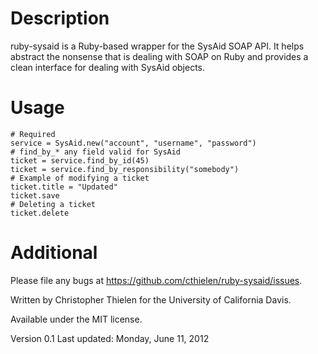 Description
===========
ruby-sysaid is a Ruby-based wrapper for the SysAid SOAP API. It helps abstract
the nonsense that is dealing with SOAP on Ruby and provides a clean interface
for dealing with SysAid objects.

Usage
=====
    # Required
    service = SysAid.new("account", "username", "password")
    # find_by_* any field valid for SysAid
    ticket = service.find_by_id(45)
    ticket = service.find_by_responsibility("somebody")
    # Example of modifying a ticket
    ticket.title = "Updated"
    ticket.save
    # Deleting a ticket
    ticket.delete

Additional
==========
Please file any bugs at https://github.com/cthielen/ruby-sysaid/issues.

Written by Christopher Thielen for the University of California Davis.

Available under the MIT license.

Version 0.1
Last updated: Monday, June 11, 2012
